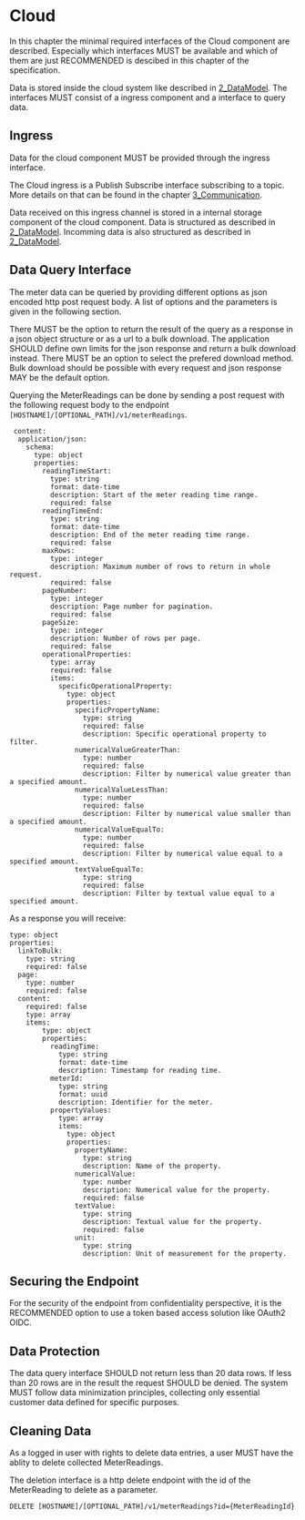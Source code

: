 # Cloud

In this chapter the minimal required interfaces of the Cloud component are described. Especially which interfaces MUST be available and which of them are just RECOMMENDED is descibed in this chapter of the specification.

Data is stored inside the cloud system like described in [2_DataModel](./../2_DataModel/overview.md). The interfaces MUST consist of a ingress component and a interface to query data.

## Ingress

Data for the cloud component MUST be provided through the ingress interface.

The Cloud ingress is a Publish Subscribe interface subscribing to a topic. More details on that can be found in the chapter [3_Communication](./../3_Communication/overview.md).

Data received on this ingress channel is stored in a internal storage component of the cloud component. Data is structured as described in [2_DataModel](./../2_DataModel/overview.md). Incomming data is also structured as described in [2_DataModel](./../2_DataModel/overview.md).

## Data Query Interface

The meter data can be queried by providing different options as json encoded http post request body. A list of options and the parameters is given in the following section.

There MUST be the option to return the result of the query as a response in a json object structure or as a url to a bulk download. The application SHOULD define own limits for the json response and return a bulk download instead. There MUST be an option to select the prefered download method. Bulk download should be possible with every request and json response MAY be the default option.

Querying the MeterReadings can be done by sending a post request with the following request body to the endpoint `[HOSTNAME]/[OPTIONAL_PATH]/v1/meterReadings`. 

```
 content:
  application/json:
    schema:
      type: object
      properties:
        readingTimeStart:
          type: string
          format: date-time
          description: Start of the meter reading time range.
          required: false
        readingTimeEnd:
          type: string
          format: date-time
          description: End of the meter reading time range.
          required: false
        maxRows:
          type: integer
          description: Maximum number of rows to return in whole request.
          required: false
        pageNumber:
          type: integer
          description: Page number for pagination.
          required: false
        pageSize:
          type: integer
          description: Number of rows per page.
          required: false
        operationalProperties:
          type: array
          required: false
          items:
            specificOperationalProperty:
              type: object
              properties:
                specificPropertyName:
                  type: string
                  required: false
                  description: Specific operational property to filter.
                numericalValueGreaterThan:
                  type: number
                  required: false
                  description: Filter by numerical value greater than a specified amount.
                numericalValueLessThan:
                  type: number
                  required: false
                  description: Filter by numerical value smaller than a specified amount.
                numericalValueEqualTo:
                  type: number
                  required: false
                  description: Filter by numerical value equal to a specified amount.
                textValueEqualTo:
                  type: string
                  required: false
                  description: Filter by textual value equal to a specified amount.
```

As a response you will receive:

```
type: object
properties:
  linkToBulk:
    type: string
    required: false
  page:
    type: number
    required: false
  content:
    required: false
    type: array
    items:
        type: object
        properties:
          readingTime:
            type: string
            format: date-time
            description: Timestamp for reading time.
          meterId:
            type: string
            format: uuid
            description: Identifier for the meter.
          propertyValues:
            type: array
            items:
              type: object
              properties:
                propertyName:
                  type: string
                  description: Name of the property.
                numericalValue:
                  type: number
                  description: Numerical value for the property.
                  required: false
                textValue:
                  type: string
                  description: Textual value for the property.
                  required: false
                unit:
                  type: string
                  description: Unit of measurement for the property.
```

## Securing the Endpoint

For the security of the endpoint from confidentiality perspective, it is the RECOMMENDED option to use a token based access solution like OAuth2 OIDC.

## Data Protection

The data query interface SHOULD not return less than 20 data rows. If less than 20 rows are in the result the request SHOULD be denied. The system MUST follow data minimization principles, collecting only essential customer data defined for specific purposes.

## Cleaning Data

As a logged in user with rights to delete data entries, a user MUST have the ablity to delete collected MeterReadings.

The deletion interface is a http delete endpoint with the id of the MeterReading to delete as a parameter.

`DELETE [HOSTNAME]/[OPTIONAL_PATH]/v1/meterReadings?id={MeterReadingId}`
  
